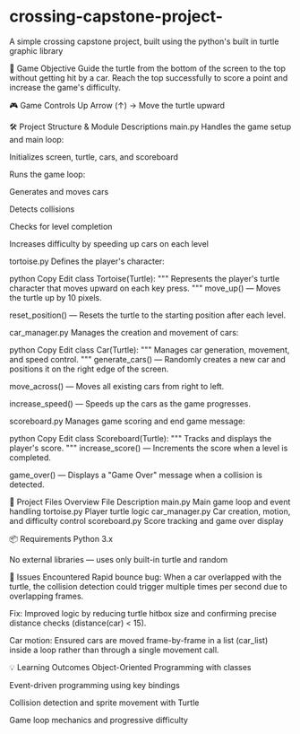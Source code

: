 # crossing-capstone-project-
A simple crossing capstone project, built using the python's built in turtle graphic library 

🚀 Game Objective
Guide the turtle from the bottom of the screen to the top without getting hit by a car. Reach the top successfully to score a point and increase the game's difficulty.

🎮 Game Controls
Up Arrow (↑) → Move the turtle upward

🛠️ Project Structure & Module Descriptions
main.py
Handles the game setup and main loop:

Initializes screen, turtle, cars, and scoreboard

Runs the game loop:

Generates and moves cars

Detects collisions

Checks for level completion

Increases difficulty by speeding up cars on each level

tortoise.py
Defines the player's character:

python
Copy
Edit
class Tortoise(Turtle):
    """
    Represents the player's turtle character that moves upward on each key press.
    """
move_up() — Moves the turtle up by 10 pixels.

reset_position() — Resets the turtle to the starting position after each level.

car_manager.py
Manages the creation and movement of cars:

python
Copy
Edit
class Car(Turtle):
    """
    Manages car generation, movement, and speed control.
    """
generate_cars() — Randomly creates a new car and positions it on the right edge of the screen.

move_across() — Moves all existing cars from right to left.

increase_speed() — Speeds up the cars as the game progresses.

scoreboard.py
Manages game scoring and end game message:

python
Copy
Edit
class Scoreboard(Turtle):
    """
    Tracks and displays the player's score.
    """
increase_score() — Increments the score when a level is completed.

game_over() — Displays a "Game Over" message when a collision is detected.

📁 Project Files Overview
File	Description
main.py	Main game loop and event handling
tortoise.py	Player turtle logic
car_manager.py	Car creation, motion, and difficulty control
scoreboard.py	Score tracking and game over display

📦 Requirements
Python 3.x

No external libraries — uses only built-in turtle and random

🐞 Issues Encountered
Rapid bounce bug: When a car overlapped with the turtle, the collision detection could trigger multiple times per second due to overlapping frames.

Fix: Improved logic by reducing turtle hitbox size and confirming precise distance checks (distance(car) < 15).

Car motion: Ensured cars are moved frame-by-frame in a list (car_list) inside a loop rather than through a single movement call.

💡 Learning Outcomes
Object-Oriented Programming with classes

Event-driven programming using key bindings

Collision detection and sprite movement with Turtle

Game loop mechanics and progressive difficulty
